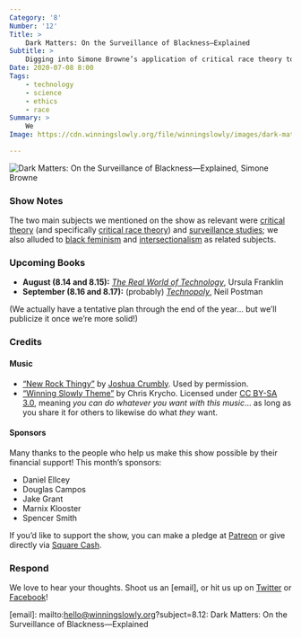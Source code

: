 ```yaml
---
Category: '8'
Number: '12'
Title: >
    Dark Matters: On the Surveillance of Blackness—Explained
Subtitle: >
    Digging into Simone Browne’s application of critical race theory to surveillance studies.
Date: 2020-07-08 8:00
Tags:
    - technology
    - science
    - ethics
    - race
Summary: >
    We 
Image: https://cdn.winningslowly.org/file/winningslowly/images/dark-matters.jpg

---
```


![[<cite>Dark Matters: On the Surveillance of Blackness—Explained</cite>](https://www.alibris.com/Dark-Matters-On-the-Surveillance-of-Blackness-Simone-Browne/book/32087130), Simone Browne](https://cdn.winningslowly.org/file/winningslowly/images/dark-matters.jpg)

### Show Notes

The two main subjects we mentioned on the show as relevant were [critical theory](https://en.wikipedia.org/wiki/Critical_theory) (and specifically [critical race theory](https://en.wikipedia.org/wiki/Critical_race_theory)) and [surveillance studies](https://www.surveillance-studies.net/?page_id=119); we also alluded to [black feminism](https://en.wikipedia.org/wiki/Black_feminism) and [intersectionalism](https://en.wikipedia.org/wiki/Intersectionality) as related subjects.

### Upcoming Books

- <b>August (8.14 and 8.15):</b> [<cite>The Real World of Technology</cite>](https://www.alibris.com/The-Real-World-of-Technology-Dr-Ursula-M-Franklin-PH-D/book/5575099), Ursula Franklin
- <b>September (8.16 and 8.17):</b> (probably) [<cite>Technopoly</cite>](https://www.alibris.com/Technopoly-The-Surrender-of-Culture-to-Technology-Neil-Postman/book/6588282), Neil Postman

(We actually have a tentative plan through the end of the year… but we’ll publicize it once we’re more solid!)

### Credits

#### Music

- [“New Rock Thingy”](https://www.joshuacrumbly.com/shop) by [Joshua Crumbly](https://www.joshuacrumbly.com). Used by permission.
- [“Winning Slowly Theme”](https://soundcloud.com/chriskrycho/winning-slowly) by Chris Krycho. Licensed under [CC BY-SA 3.0](https://creativecommons.org/licenses/by-sa/3.0/), meaning *you can do whatever you want with this music*… as long as you share it for others to likewise do what *they* want.

#### Sponsors

Many thanks to the people who help us make this show possible by their financial support! This month’s sponsors:

- Daniel Ellcey
- Douglas Campos
- Jake Grant
- Marnix Klooster
- Spencer Smith

If you’d like to support the show, you can make a pledge at <a href=‘https://www.patreon.com/winningslowly’ rel=‘payment’>Patreon</a> or give directly via [Square Cash](https://cash.me/$winningslowly).

### Respond

We love to hear your thoughts. Shoot us an [email], or hit us up on [Twitter](https://www.twitter.com/winningslowly) or [Facebook](https://www.facebook.com/winningslowlypodcast)!

[email]: mailto:hello@winningslowly.org?subject=8.12: Dark Matters: On the Surveillance of Blackness—Explained
